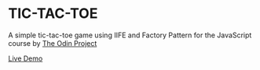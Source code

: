 # TIC-TAC-TOE

A simple tic-tac-toe game using IIFE and Factory Pattern for the JavaScript course by [The Odin Project](https://www.theodinproject.com/)

[Live Demo](https://vincenitee.github.io/login-page/)